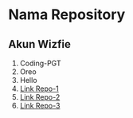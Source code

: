 # Nama Repository
## Akun Wizfie
1. Coding-PGT
2. Oreo
3. Hello
4. [Link Repo-1](https://github.com/Wizfie/Coding-PGT)
5. [Link Repo-2](https://github.com/Wizfie/Oreo)
6. [Link Repo-3](https://github.com/Wizfie/Hello)
